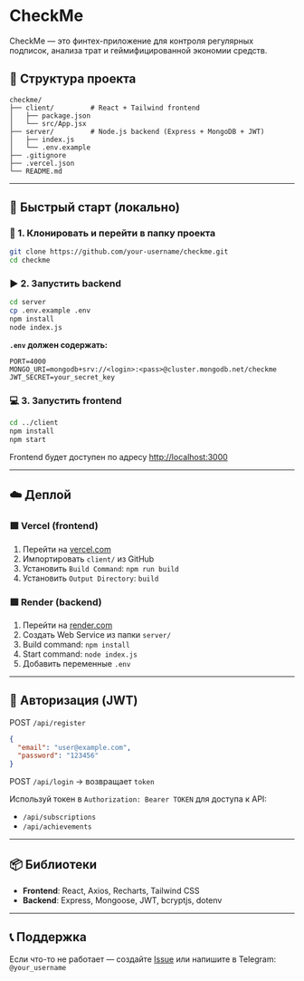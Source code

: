 # CheckMe

CheckMe — это финтех-приложение для контроля регулярных подписок, анализа трат и геймифицированной экономии средств.

## 📁 Структура проекта
```
checkme/
├── client/         # React + Tailwind frontend
│   ├── package.json
│   └── src/App.jsx
├── server/         # Node.js backend (Express + MongoDB + JWT)
│   ├── index.js
│   └── .env.example
├── .gitignore
├── .vercel.json
└── README.md
```

---

## 🚀 Быстрый старт (локально)

### 🔧 1. Клонировать и перейти в папку проекта
```bash
git clone https://github.com/your-username/checkme.git
cd checkme
```

### ▶️ 2. Запустить backend
```bash
cd server
cp .env.example .env
npm install
node index.js
```

**`.env` должен содержать:**
```
PORT=4000
MONGO_URI=mongodb+srv://<login>:<pass>@cluster.mongodb.net/checkme
JWT_SECRET=your_secret_key
```

### 💻 3. Запустить frontend
```bash
cd ../client
npm install
npm start
```

Frontend будет доступен по адресу [http://localhost:3000](http://localhost:3000)

---

## ☁️ Деплой

### 🟩 Vercel (frontend)
1. Перейти на [vercel.com](https://vercel.com)
2. Импортировать `client/` из GitHub
3. Установить `Build Command`: `npm run build`
4. Установить `Output Directory`: `build`

### 🟪 Render (backend)
1. Перейти на [render.com](https://render.com)
2. Создать Web Service из папки `server/`
3. Build command: `npm install`
4. Start command: `node index.js`
5. Добавить переменные `.env`

---

## 🔑 Авторизация (JWT)

POST `/api/register`
```json
{
  "email": "user@example.com",
  "password": "123456"
}
```

POST `/api/login` → возвращает `token`

Используй токен в `Authorization: Bearer TOKEN` для доступа к API:
- `/api/subscriptions`
- `/api/achievements`

---

## 📦 Библиотеки
- **Frontend**: React, Axios, Recharts, Tailwind CSS
- **Backend**: Express, Mongoose, JWT, bcryptjs, dotenv

---

## 📞 Поддержка
Если что-то не работает — создайте [Issue](https://github.com/your-username/checkme/issues) или напишите в Telegram: `@your_username`
